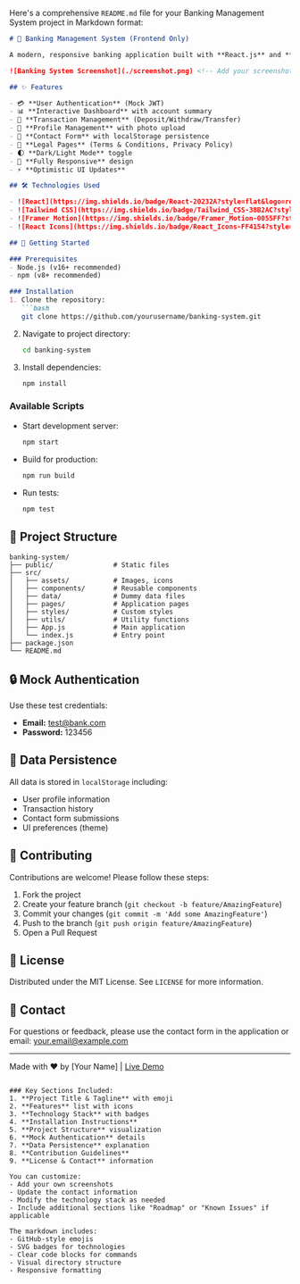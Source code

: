 Here's a comprehensive `README.md` file for your Banking Management System project in Markdown format:

```markdown
# 🏦 Banking Management System (Frontend Only)

A modern, responsive banking application built with **React.js** and **Tailwind CSS**, featuring dummy data simulation and localStorage persistence. No backend required!

![Banking System Screenshot](./screenshot.png) <!-- Add your screenshot here -->

## ✨ Features

- 💳 **User Authentication** (Mock JWT)
- 📊 **Interactive Dashboard** with account summary
- 💸 **Transaction Management** (Deposit/Withdraw/Transfer)
- 👤 **Profile Management** with photo upload
- 📝 **Contact Form** with localStorage persistence
- 📑 **Legal Pages** (Terms & Conditions, Privacy Policy)
- 🌓 **Dark/Light Mode** toggle
- 📱 **Fully Responsive** design
- ⚡ **Optimistic UI Updates**

## 🛠️ Technologies Used

- ![React](https://img.shields.io/badge/React-20232A?style=flat&logo=react&logoColor=61DAFB)
- ![Tailwind CSS](https://img.shields.io/badge/Tailwind_CSS-38B2AC?style=flat&logo=tailwind-css&logoColor=white)
- ![Framer Motion](https://img.shields.io/badge/Framer_Motion-0055FF?style=flat&logo=framer&logoColor=white)
- ![React Icons](https://img.shields.io/badge/React_Icons-FF4154?style=flat&logo=react&logoColor=white)

## 🚀 Getting Started

### Prerequisites
- Node.js (v16+ recommended)
- npm (v8+ recommended)

### Installation
1. Clone the repository:
   ```bash
   git clone https://github.com/yourusername/banking-system.git
   ```
2. Navigate to project directory:
   ```bash
   cd banking-system
   ```
3. Install dependencies:
   ```bash
   npm install
   ```

### Available Scripts
- Start development server:
  ```bash
  npm start
  ```
- Build for production:
  ```bash
  npm run build
  ```
- Run tests:
  ```bash
  npm test
  ```

## 📂 Project Structure
```
banking-system/
├── public/               # Static files
├── src/
│   ├── assets/           # Images, icons
│   ├── components/       # Reusable components
│   ├── data/             # Dummy data files
│   ├── pages/            # Application pages
│   ├── styles/           # Custom styles
│   ├── utils/            # Utility functions
│   ├── App.js            # Main application
│   └── index.js          # Entry point
├── package.json
└── README.md
```

## 🔒 Mock Authentication
Use these test credentials:
- **Email:** test@bank.com
- **Password:** 123456

## 📝 Data Persistence
All data is stored in `localStorage` including:
- User profile information
- Transaction history
- Contact form submissions
- UI preferences (theme)

## 🤝 Contributing
Contributions are welcome! Please follow these steps:
1. Fork the project
2. Create your feature branch (`git checkout -b feature/AmazingFeature`)
3. Commit your changes (`git commit -m 'Add some AmazingFeature'`)
4. Push to the branch (`git push origin feature/AmazingFeature`)
5. Open a Pull Request

## 📄 License
Distributed under the MIT License. See `LICENSE` for more information.

## 📧 Contact
For questions or feedback, please use the contact form in the application or email: your.email@example.com

---

Made with ❤️ by [Your Name] | [Live Demo](#) <!-- Add your demo link -->
```

### Key Sections Included:
1. **Project Title & Tagline** with emoji
2. **Features** list with icons
3. **Technology Stack** with badges
4. **Installation Instructions**
5. **Project Structure** visualization
6. **Mock Authentication** details
7. **Data Persistence** explanation
8. **Contribution Guidelines**
9. **License & Contact** information

You can customize:
- Add your own screenshots
- Update the contact information
- Modify the technology stack as needed
- Include additional sections like "Roadmap" or "Known Issues" if applicable

The markdown includes:
- GitHub-style emojis
- SVG badges for technologies
- Clear code blocks for commands
- Visual directory structure
- Responsive formatting
